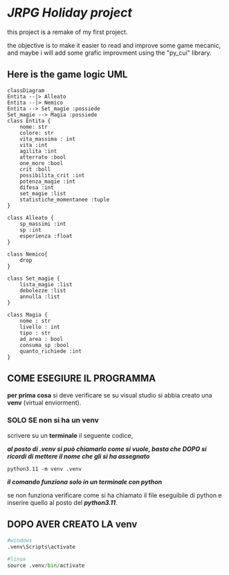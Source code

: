 # *JRPG Holiday project*
this project is a remake of my first project.

the objective is to make it easier to read and improve some game mecanic,
and maybe i will add some grafic improvment
using the "py_cui" library.

## Here is the game logic UML

```mermaid
classDiagram
Entita --|> Alleato
Entita --|> Nemico
Entita --> Set_magie :possiede
Set_magie --> Magia :possiede
class Entita {
    nome: str
    colore: str
    vita_massima : int
    vita :int
    agilita :int
    atterrato :bool
    one_more :bool
    crit :boll
    possibilita_crit :int
    potenza_magie :int
    difesa :int
    set_magie :list
    statistiche_momentanee :tuple 
}

class Alleato {
    sp_massimi :int
    sp :int
    esperienza :float
}

class Nemico{
    drop
}

class Set_magie {
    lista_magie :list
    debolezze :list
    annulla :list
}

class Magia {
    nome : str
    livello : int
    tipo : str
    ad_area : bool
    consuma_sp :bool
    quanto_richiede :int
}
```

## COME ESEGIURE IL PROGRAMMA
**per prima cosa** si deve verificare se su visual studio si abbia creato una **venv** (virtual enviorment).

### **SOLO SE** non si ha un **venv**
scrivere su un **terminale** il seguente codice,

***al posto di .venv si può chiamarlo come si vuole, basta che DOPO si ricordi di mettere il nome che gli si ha assegnato***

```
python3.11 -m venv .venv
```
***il comando funziona solo in un terminale con python***

se non funziona verificare come si ha chiamato il file eseguibile di python e inserire quello al posto del ***python3.11***.

## DOPO AVER CREATO LA **venv**

```python
#windows
.venv\Scripts\activate

#linux
source .venv/bin/activate
```
